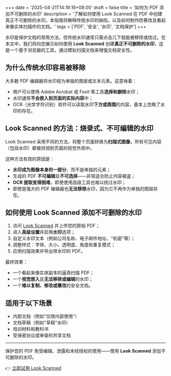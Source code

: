 +++
date = '2025-04-21T14:19:16+08:00'
draft = false
title = '如何为 PDF 添加不可删除的水印'
description = '了解如何使用 Look Scanned 在 PDF 中创建真正不可删除的水印。本指南将解释传统水印的缺陷，以及如何制作防篡改且看起来像实体扫描件的文档。'
tags = ['PDF', '安全', '水印', '文档保护']
+++

水印是保护文档的常用方法，但传统水印通常只需点击几下就能被移除或绕过。在本文中，我们将向您展示如何使用 **Look Scanned** 创建**真正不可删除的水印**，这是一个基于浏览器的工具，通过模拟扫描文档来增强文档安全性。

## 为什么传统水印容易被移除

大多数 PDF 编辑器将水印视为单独的图层或文本元素。这意味着：

- 用户可以使用 Adobe Acrobat 或 Foxit 等工具**选择和删除**水印；
- 水印通常**不会嵌入到页面的实际内容**中；
- OCR（光学字符识别）软件可以读取水印**下方或周围**的内容，基本上忽略了水印的存在。

## Look Scanned 的方法：烧录式、不可编辑的水印

Look Scanned 采用不同的方法，将整个页面转换为**扫描式图像**，所有可见内容（包括水印）都被烘焙到页面的视觉外观中。

这种方法有效的原因是：

- **水印成为图像本身的一部分**，而不是单独的元素；
- 生成的 PDF **不可编辑**且**不可选择**——非常适合防止内容被盗；
- **OCR 提取变得困难**，即使使用高级工具也难以绕过水印；
- 即使是强大的 PDF 编辑器也**无法移除**水印，因为它不再作为单独的图层存在。

## 如何使用 Look Scanned 添加不可删除的水印

1. 访问 [Look Scanned](https://lookscanned.io) 并上传您的原始 PDF；
2. 进入**高级设置**并启用**水印**选项；
3. 自定义水印文本（例如公司名称、电子邮件地址、"机密"等）；
4. 调整样式：字体、大小、透明度、角度和重复模式；
5. 应用扫描效果并导出带水印的 PDF。

最终效果：

- 一个看起来像实体副本的逼真扫描 PDF；
- 一个**视觉嵌入**且**无法移除或编辑**的水印；
- 一个**难以复制、修改或篡改**的安全文档。

## 适用于以下场景

- 内部文档（例如"仅限内部使用"）
- 文档草稿（例如"草稿"水印）
- 培训材料和教科书
- 受保密协议或审查的共享文档

---

保护您的 PDF 免受编辑、泄露和未经授权的使用——使用 **Look Scanned** 添加不可删除的水印。

👉 [立即试用 Look Scanned](https://lookscanned.io) 